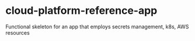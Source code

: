 # cloud-platform-reference-app
Functional skeleton for an app that employs secrets management, k8s, AWS resources

